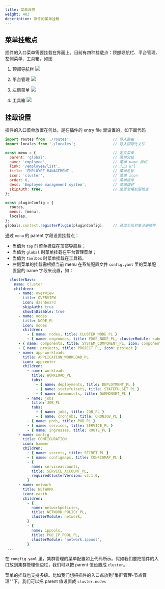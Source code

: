 ```yaml
---
title: 菜单设置
weight: 403
description: 插件的菜单挂载
---
```


## 菜单挂载点
插件的入口菜单需要挂载在界面上。目前有四种挂载点：顶部导航栏、平台管理、左侧菜单、工具箱。如图

1. 顶部导航栏
![](/images/pluggable-arch/menu1.png)

2. 平台管理
![](/images/pluggable-arch/menu2.png)

3. 左侧菜单
   ![](/images/pluggable-arch/menu4.png)
4. 工具箱
   ![](/images/pluggable-arch/menu3.png)

## 挂载设置
插件的入口菜单放置在何处，是在插件的 entry file 里设置的，如下面代码

```javascript
import routes from './routes';                   // 导入路由
import locales from './locales';                 // 导入国际化文件

const menu = {                                   // 定义菜单 
  parent: 'global',                              // 菜单父级
  name: 'employee',                              // 菜单 name 标识 
  link: '/employee/list',                        // 入口 url    
  title: 'EMPLOYEE_MANAGEMENT',                  // 菜单名称  
  icon: 'cluster',                               // 菜单 icon
  order: 0,                                      // 菜单排序  
  desc: 'Employee management system',            // 菜单描述
  skipAuth: true,                                // 是否忽略权限检查
};

const pluginConfig = {
  routes,
  menus: [menu],
  locales,
};
globals.context.registerPlugin(pluginConfig);    // 通过全局对象注册插件
```

通过 `menu` 的 parent 字段设置挂载点：
* 当值为 `top` 时菜单挂载在顶部导航栏；
* 当值为 `global` 时菜单挂载在平台管理菜单；
* 当值为 `toolbox` 时菜单挂载在工具箱。
* 左侧菜单的挂载需根据当前 menu 在系统配置文件 `config.yaml` 里的菜单配置里的 name 字段来设置，如：
```yaml
  clusterNavs:
    name: cluster
    children:
      - name: overview
        title: OVERVIEW
        icon: dashboard
        skipAuth: true
        showInDisable: true
      - name: nodes
        title: NODE_PL
        icon: nodes
        children:
          - { name: nodes, title: CLUSTER_NODE_PL }
          - { name: edgenodes, title: EDGE_NODE_PL, clusterModule: kubeedge }
      - { name: components, title: SYSTEM_COMPONENT_PL, icon: components }
      - { name: projects, title: PROJECT_PL, icon: project }
      - name: app-workloads
        title: APPLICATION_WORKLOAD_PL
        icon: appcenter
        children:
          - name: workloads
            title: WORKLOAD_PL
            tabs:
              - { name: deployments, title: DEPLOYMENT_PL }
              - { name: statefulsets, title: STATEFULSET_PL }
              - { name: daemonsets, title: DAEMONSET_PL }
          - name: jobs
            title: JOB_PL
            tabs:
              - { name: jobs, title: JOB_PL }
              - { name: cronjobs, title: CRONJOB_PL }
          - { name: pods, title: POD_PL }
          - { name: services, title: SERVICE_PL }
          - { name: ingresses, title: ROUTE_PL }
      - name: config
        title: CONFIGURATION
        icon: hammer
        children:
          - { name: secrets, title: SECRET_PL }
          - { name: configmaps, title: CONFIGMAP_PL }
          - {
            name: serviceaccounts,
            title: SERVICE_ACCOUNT_PL,
            requiredClusterVersion: v3.1.0,
          }
      - name: network
        title: NETWORK
        icon: earth
        children:
          - {
            name: networkpolicies,
            title: NETWORK_POLICY_PL,
            clusterModule: network,
          }
          - {
            name: ippools,
            title: POD_IP_POOL_PL,
            clusterModule: "network.ippool",
          }
 ...
```
在 `congfig.yaml` 里，集群管理的菜单配置如上代码所示。假如我们要把插件的入口放到集群管理侧边栏，我们可以把 parent 值设置成 `cluster`。

菜单的挂载也支持多级。比如我们想把插件的入口点放到"集群管理-节点管理""下。我们可以把 parent 值设置成 `cluster.nodes`
